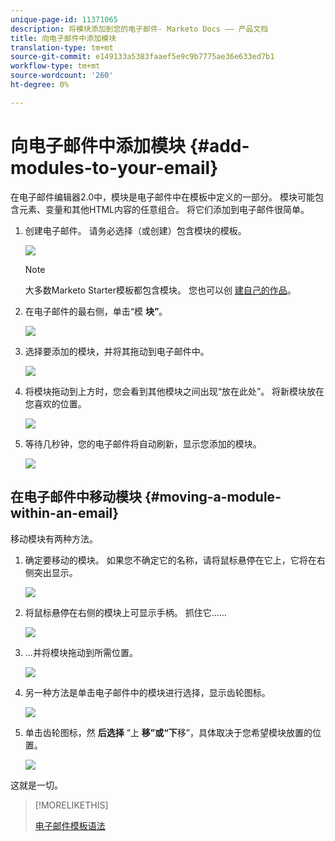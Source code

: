 ```yaml
---
unique-page-id: 11371065
description: 将模块添加到您的电子邮件- Marketo Docs —— 产品文档
title: 向电子邮件中添加模块
translation-type: tm+mt
source-git-commit: e149133a5383faaef5e9c9b7775ae36e633ed7b1
workflow-type: tm+mt
source-wordcount: '260'
ht-degree: 0%

---
```



# 向电子邮件中添加模块 {#add-modules-to-your-email}

在电子邮件编辑器2.0中，模块是电子邮件中在模板中定义的一部分。 模块可能包含元素、变量和其他HTML内容的任意组合。 将它们添加到电子邮件很简单。

1. 创建电子邮件。 请务必选择（或创建）包含模块的模板。

   ![](assets/one-1.png)

   >[!NOTE]
   >
   >大多数Marketo Starter模板都包含模块。 您也可以创 [建自己的作品](http://docs.marketo.com/display/DOCS/Email+Template+Syntax#EmailTemplateSyntax-Modules)。

1. 在电子邮件的最右侧，单击“模 **块”**。

   ![](assets/two-3.png)

1. 选择要添加的模块，并将其拖动到电子邮件中。

   ![](assets/three-3.png)

1. 将模块拖动到上方时，您会看到其他模块之间出现“放在此处”。 将新模块放在您喜欢的位置。

   ![](assets/four-2.png)

1. 等待几秒钟，您的电子邮件将自动刷新，显示您添加的模块。

   ![](assets/five-3.png)

## 在电子邮件中移动模块 {#moving-a-module-within-an-email}

移动模块有两种方法。

1. 确定要移动的模块。 如果您不确定它的名称，请将鼠标悬停在它上，它将在右侧突出显示。

   ![](assets/six-2.png)

1. 将鼠标悬停在右侧的模块上可显示手柄。 抓住它……

   ![](assets/seven-2.png)

1. ...并将模块拖动到所需位置。

   ![](assets/eight-2.png)

1. 另一种方法是单击电子邮件中的模块进行选择，显示齿轮图标。

   ![](assets/nine-2.png)

1. 单击齿轮图标，然 **后选择** “上 **移”或“下**&#x200B;移”，具体取决于您希望模块放置的位置。

   ![](assets/ten-2.png)

这就是一切。

>[!MORELIKETHIS]
>
>[电子邮件模板语法](email-template-syntax.md)

